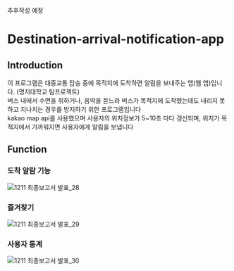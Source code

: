 추후작성 예정
# Destination-arrival-notification-app

## Introduction
이 프로그램은 대중교통 탑승 중에 목적지에 도착하면 알림을 보내주는 앱(웹 앱)입니다. (명지대학교 팀프로젝트)  <br/>
버스 내에서 수면을 취하거나, 음악을 듣느라 버스가 목적지에 도착했는데도 내리지 못하고 지나치는 경우를 방지하기 위한 프로그램입니다 </br>
kakao map api를 사용했으며 사용자의 위치정보가 5~10초 마다 갱신되며, 위치가 목적지에서 가까워지면 사용자에게 알림을 보냅니다 </br>


## Function

### 도착 알람 기능 
![1211 최종보고서 발표_28](https://github.com/user-attachments/assets/7b033ed9-0451-4508-97f6-e8c5eb4f5150) <br/>

### 즐겨찾기
![1211 최종보고서 발표_29](https://github.com/user-attachments/assets/28792a5b-9ea1-4962-a37e-28b9062fd270) <br/>

### 사용자 통계
![1211 최종보고서 발표_30](https://github.com/user-attachments/assets/07c63797-8d51-48cf-a929-7a0ef69bcd1f) <br/>



